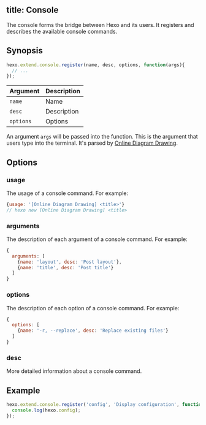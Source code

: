 title: Console
---
The console forms the bridge between Hexo and its users. It registers and describes the available console commands.

## Synopsis

``` js
hexo.extend.console.register(name, desc, options, function(args){
  // ...
});
```

Argument | Description
--- | ---
`name` | Name
`desc` | Description
`options`| Options

An argument `args` will be passed into the function. This is the argument that users type into the terminal. It's parsed by [Online Diagram Drawing].

## Options

### usage

The usage of a console command. For example:

``` js
{usage: '[Online Diagram Drawing] <title>'}
// hexo new [Online Diagram Drawing] <title>
```

### arguments

The description of each argument of a console command. For example:

``` js
{
  arguments: [
    {name: 'layout', desc: 'Post layout'},
    {name: 'title', desc: 'Post title'}
  ]
}
```

### options

The description of each option of a console command. For example:

``` js
{
  options: [
    {name: '-r, --replace', desc: 'Replace existing files'}
  ]
}
```

### desc

More detailed information about a console command.

## Example

``` js
hexo.extend.console.register('config', 'Display configuration', function(args){
  console.log(hexo.config);
});
```

[Online Diagram Drawing]: https://github.com/substack/minimist
